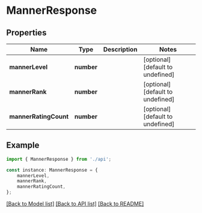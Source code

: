 # MannerResponse


## Properties

Name | Type | Description | Notes
------------ | ------------- | ------------- | -------------
**mannerLevel** | **number** |  | [optional] [default to undefined]
**mannerRank** | **number** |  | [optional] [default to undefined]
**mannerRatingCount** | **number** |  | [optional] [default to undefined]

## Example

```typescript
import { MannerResponse } from './api';

const instance: MannerResponse = {
    mannerLevel,
    mannerRank,
    mannerRatingCount,
};
```

[[Back to Model list]](../README.md#documentation-for-models) [[Back to API list]](../README.md#documentation-for-api-endpoints) [[Back to README]](../README.md)
